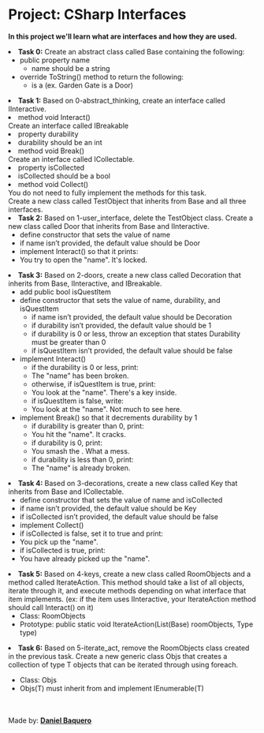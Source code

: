 <html>
<h1>Project: CSharp Interfaces</h1>
<p><strong>In this project we'll learn what are interfaces and how they are used.</strong></p>
<body>
<li><strong>Task 0:</strong> Create an abstract class called Base containing the following:
<ul>
<li>public property name
<ul>
<li>name should be a string</li>
</ul>
</li>
<li>override ToString() method to return the following:
<ul>
<li><name> is a <type> (ex. Garden Gate is a Door)</li>
</ul>
</li>
</ul>
</li>
<li><strong>Task 1:</strong> Based on 0-abstract_thinking, create an interface called IInteractive.
<li>method void Interact()</li>
Create an interface called IBreakable
<li>property durability
<li>durability should be an int</li>
</li>
<li>method void Break()</li>
Create an interface called ICollectable.
<li>property isCollected
<li>isCollected should be a bool</li>
</li>
<li>method void Collect()</li>
You do not need to fully implement the methods for this task.
<br>
Create a new class called TestObject that inherits from Base and all three interfaces.
</li>
<li><strong>Task 2:</strong> Based on 1-user_interface, delete the TestObject class. Create a new class called Door that inherits from Base and IInteractive.
<ul>
<li>define constructor that sets the value of name
<li>if name isn’t provided, the default value should be Door</li>
</li>
<li>implement Interact() so that it prints:
<li>You try to open the "name". It's locked.</li>
</li>
</ul>
</li>
<li><strong>Task 3:</strong> Based on 2-doors, create a new class called Decoration that inherits from Base, IInteractive, and IBreakable.
<ul>
<li>add public bool isQuestItem</li>
<li>define constructor that sets the value of name, durability, and isQuestItem
<ul>
<li>if name isn’t provided, the default value should be Decoration</li>
<li>if durability isn’t provided, the default value should be 1</li>
<li>if durability is 0 or less, throw an exception that states Durability must be greater than 0</li>
<li>if isQuestItem isn’t provided, the default value should be false</li>
</ul>
</li>
<li>implement Interact()
<ul>
<li>if the durability is 0 or less, print:
<li>The "name" has been broken.</li>
</li>
<li>otherwise, if isQuestItem is true, print:
<li>You look at the "name". There's a key inside.</li>
</li>
<li>if isQuestItem is false, write:
<li>You look at the "name". Not much to see here.</li>
</li>
</ul>
</li>
<li>implement Break() so that it decrements durability by 1
<ul>
<li>if durability is greater than 0, print:
<li>You hit the "name". It cracks.</li>
</li>
<li>if durability is 0, print:
<li>You smash the <name>. What a mess.</li>
</li>
<li>if durability is less than 0, print:
<li>The "name" is already broken.</li>
</li>
</ul>
</li>
</ul>
</li>
<li><strong>Task 4:</strong> Based on 3-decorations, create a new class called Key that inherits from Base and ICollectable.
<ul>
<li>define constructor that sets the value of name and isCollected
<li>if name isn’t provided, the default value should be Key</li>
<li>if isCollected isn’t provided, the default value should be false</li>
</li>
<li>implement Collect()
<li>if isCollected is false, set it to true and print:
<li>You pick up the "name".</li>
</li>
<li>if isCollected is true, print:
<li>You have already picked up the "name".</li>
</li>
</li>
</ul>
</li>
<li><strong>Task 5:</strong> Based on 4-keys, create a new class called RoomObjects and a method called IterateAction. This method should take a list of all objects, iterate through it, and execute methods depending on what interface that item implements. (ex: if the item uses IInteractive, your IterateAction method should call Interact() on it)
<ul>
<li>Class: RoomObjects</li>
<li>Prototype: public static void IterateAction(List(Base) roomObjects, Type type)</li>
</ul>
</li>
<li><strong>Task 6:</strong> Based on 5-iterate_act, remove the RoomObjects class created in the previous task. Create a new generic class Objs<T> that creates a collection of type T objects that can be iterated through using foreach.
<ul>
<li>Class: Objs<T></li>
<li>Objs(T) must inherit from and implement IEnumerable(T)</li>
</ul>
</li>
</body>
<br>
<br>
<footer>Made by: <strong><a href=“https://github.com/DanielBaquero28”>Daniel Baquero</a></strong></footer>
</html>